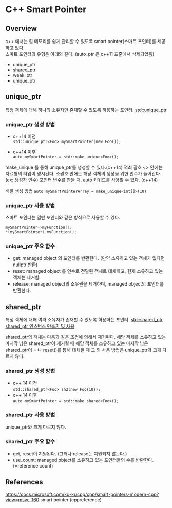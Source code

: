 # C++ Smart Pointer

## Overview

c++ 에서는 힙 메모리를 쉽게 관리할 수 있도록 smart pointer(스마트 포인터)를 제공하고 있다.  
스마트 포인터의 유형은 아래와 같다. (auto_ptr 은 c++11 표준에서 삭제되었음)  

- unique_ptr
- shared_ptr
- weak_ptr
- unique_ptr

## unique_ptr

특정 객체에 대해 하나의 소유자만 존재할 수 있도록 허용하는 포인터.
[std::unique_ptr](https://en.cppreference.com/w/cpp/memory/unique_ptr)

### unique_ptr 생성 방법

- c++14 이전  
```std::unique_ptr<Foo> mySmartPointer(new Foo());```  

- c++14 이후  
```auto mySmartPointer = std::make_unique<Foo>();```  

make_unique 를 통해 unique_ptr를 생성할 수 있다.(c++14)
꺽쇠 괄호 <> 안에는 자료형의 타입이 명시된다.
소괄호 안에는 해당 객체의 생성을 위한 인수가 들어간다. (ex: 생성자 인수)
포인터 변수를 만들 때, auto 키워드를 사용할 수 있다. (c++14)

배열 생성 방법
```auto mySmartPointerArray = make_unique<int[]>(10)```

### unique_ptr 사용 방법

스마트 포인터는 일반 포인터와 같은 방식으로 사용할 수 있다.

```cpp
mySmartPointer->myFunction();
*(mySmartPointer).myFunction();
```

### unique_ptr 주요 함수

- get: managed object 의 포인터를 반환한다. (만약 소유하고 있는 객체가 없다면 nullptr 반환)
- reset: managed object 를 인수로 전달된 객체로 대체하고, 현재 소유하고 있는 객체는 제거함.
- release: managed object의 소유권을 제거하며, managed object의 포인터를 반환한다.

## shared_ptr

특정 객체에 대해 여러 소유자가 존재할 수 있도록 허용하는 포인터.
[std::shared_ptr](https://en.cppreference.com/w/cpp/memory/shared_ptr)
[shared_ptr 인스턴스 만들기 및 사용](https://docs.microsoft.com/ko-kr/cpp/cpp/how-to-create-and-use-shared-ptr-instances?view=msvc-160)

shared_ptr의 객체는 다음과 같은 조건에 의해서 제거된다.
해당 객체를 소유하고 있는 마지막 남은 shared_ptr이 제거될 때
해당 객체를 소유하고 있는 마지막 남은 shared_ptr이 = 나 reset()를 통해 대체될 때
그 외 사용 방법은 unique_ptr과 크게 다르지 않다.

### shared_ptr 생성 방법

- c++ 14 이전  
```std::shared_ptr<Foo> sh2(new Foo{10});```  
- c++ 14 이후  
```auto mySmartPointer = std::make_shared<Foo>();```  

### shared_ptr 사용 방법

unique_ptr와 크게 다르지 않다.

### shared_ptr 주요 함수

- get, reset이 지원된다. (그러나 release는 지원되지 않는다.)
- use_count: managed object를 소유하고 있는 포인터들의 수를 반환한다. (=reference count)

## References

<https://docs.microsoft.com/ko-kr/cpp/cpp/smart-pointers-modern-cpp?view=msvc-160>
smart pointer (cppreference)
